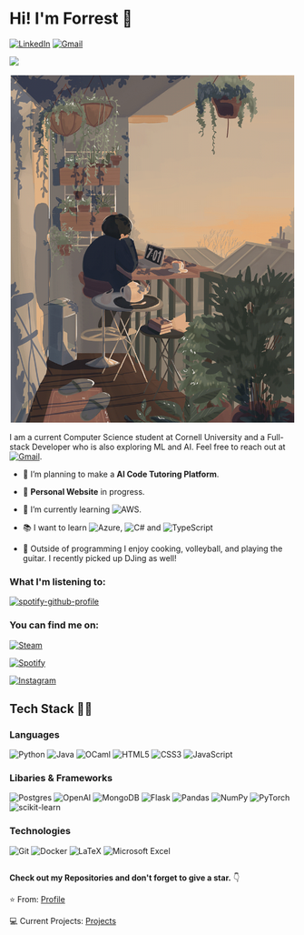 # Hi! I'm Forrest 👋

[![LinkedIn][linkedin-shield]][linkedin-url]
[![Gmail][gmail1-shield]][gmail1-url]

[gmail1-shield]: https://img.shields.io/badge/Gmail-555?style=for-the-badge&logo=gmail&logoColor=white
[gmail1-url]: mailto:fhc25@cornell.edu

[linkedin-shield]: https://img.shields.io/badge/-LinkedIn-black.svg?style=for-the-badge&logo=linkedin&colorB=555
[linkedin-url]: https://linkedin.com/in/forrestcai

<img src="https://img.shields.io/github/followers/forrestcai35?label=Followers" style=" float:left, margin-right:10px" /> 


<p align="center">
  <img src="Sprites/banner.gif" width = 500>
</p>


I am a current Computer Science student at Cornell University and a Full-stack Developer who is also exploring ML and AI. Feel free to reach out at [![Gmail][gmail-shield]][gmail-url]. 

[gmail-shield]: https://img.shields.io/badge/fhc25@cornell.edu-D14836?style=flat
[gmail-url]: mailto:fhc25@cornell.edu
 
 * 🔭 I’m planning to make a **AI Code Tutoring Platform**.

 * 🚧 **Personal Website** in progress.
 
 * 🌱 I’m currently learning ![AWS](https://img.shields.io/badge/AWS-%23FF9900.svg?style=flat&logo=amazon&logoColor=white).

 * :books: I want to learn ![Azure](https://img.shields.io/badge/Azure-%230072C6.svg?style=flat&logo=microsoftazure&logoColor=white), 	![C#](https://img.shields.io/badge/C%23-%23239120.svg?style=flat&logo=csharp&logoColor=white) and ![TypeScript](https://img.shields.io/badge/Typescript-%23007ACC.svg?style=flat&logo=typescript&logoColor=white)

 * 🏐 Outside of programming I enjoy cooking, volleyball, and playing the guitar. I recently picked up DJing as well!

### What I'm listening to:
[![spotify-github-profile](https://spotify-github-profile.kittinanx.com/api/view?uid=n6hye6l1mwqys2cwiw4u51j8b&cover_image=true&theme=novatorem&show_offline=true&background_color=ffffff&interchange=true&bar_color=8f53ca&bar_color_cover=false)](https://spotify-github-profile.kittinanx.com/api/view?uid=n6hye6l1mwqys2cwiw4u51j8b&redirect=true)

### You can find me on:
[![Steam][steam-shield]][steam-url]

[steam-shield]: https://img.shields.io/badge/steam-%23000000.svg?style=for-the-badge&logo=steam&logoColor=white
[steam-url]: https://steamcommunity.com/id/opr3a

[![Spotify][spotify-shield]][spotify-url]

[spotify-shield]: https://img.shields.io/badge/Spotify-1ED760?style=for-the-badge&logo=spotify&logoColor=white
[spotify-url]: https://open.spotify.com/user/n6hye6l1mwqys2cwiw4u51j8b?si=d8a289246e4540fc

[![Instagram][instagram-shield]][instagram-url]

[instagram-shield]: https://img.shields.io/badge/Instagram-E1306C?style=for-the-badge&logo=instagram&logoColor=white
[instagram-url]: https://www.instagram.com/forrest.cai/

## Tech Stack 👨‍💻
### Languages 
![Python](https://img.shields.io/badge/Python-%233776AB?style=for-the-badge&logo=Python&logoColor=white&labelColor=)
![Java](https://img.shields.io/badge/Java-%23F7931E.svg?style=for-the-badge&logo=openjdk&logoColor=white&labelColor=)
![OCaml](https://img.shields.io/badge/OCaml-%23E98407.svg?style=for-the-badge&logo=ocaml&logoColor=white&labelColor=)
![HTML5](https://img.shields.io/badge/html5-%23E34F26.svg?style=for-the-badge&logo=html5&logoColor=white&labelColor=)
![CSS3](https://img.shields.io/badge/css3-%201572B6.svg?style=for-the-badge&logo=css3&logoColor=white&color=1572B6)
![JavaScript](https://img.shields.io/badge/javascript-%23323330.svg?style=for-the-badge&logo=javascript&logoColor=&labelColor=) 




### Libaries & Frameworks
![Postgres](https://img.shields.io/badge/postgres-%23316192.svg?style=for-the-badge&logo=postgresql&logoColor=white)
![OpenAI](https://img.shields.io/badge/OpenAI-74aa9c?style=for-the-badge&logo=openai&logoColor=white)
![MongoDB](https://img.shields.io/badge/MongoDB-%234ea94b.svg?style=for-the-badge&logo=mongodb&logoColor=white)
![Flask](https://img.shields.io/badge/flask-%23000.svg?style=for-the-badge&logo=flask&logoColor=white)
![Pandas](https://img.shields.io/badge/pandas-%23150458.svg?style=for-the-badge&logo=pandas&logoColor=white)
![NumPy](https://img.shields.io/badge/numpy-%23013243.svg?style=for-the-badge&logo=numpy&logoColor=white)
![PyTorch](https://img.shields.io/badge/PyTorch-%23EE4C2C.svg?style=for-the-badge&logo=PyTorch&logoColor=white)
![scikit-learn](https://img.shields.io/badge/scikit--learn-%23F7931E.svg?style=for-the-badge&logo=scikit-learn&logoColor=white)

### Technologies 
![Git](https://img.shields.io/badge/git-%23F05033.svg?style=for-the-badge&logo=git&logoColor=white)
![Docker](https://img.shields.io/badge/docker-%230db7ed.svg?style=for-the-badge&logo=docker&logoColor=white)
![LaTeX](https://img.shields.io/badge/latex-%23008080.svg?style=for-the-badge&logo=latex&logoColor=white)
![Microsoft Excel](https://img.shields.io/badge/Excel-217346?style=for-the-badge&logo=microsoft-excel&logoColor=white)
##
**Check out my Repositories and don't forget to give a star.** 👇

:star: From: [Profile](https://github.com/forrestcai35)

💻 Current Projects: [Projects](https://github.com/forrestcai35?tab=repositories)



<!--
**forrestcai35/forrestcai35** is a ✨ _special_ ✨ repository because its `README.md` (this file) appears on your GitHub profile.

Here are some ideas to get you started:

- 🔭 I’m currently working on ...
- 🌱 I’m currently learning ...
- 👯 I’m looking to collaborate on ...
- 🤔 I’m looking for help with ...
- 💬 Ask me about ...
- 📫 How to reach me: ...
- 😄 Pronouns: ...
- ⚡ Fun fact: ...
-->
